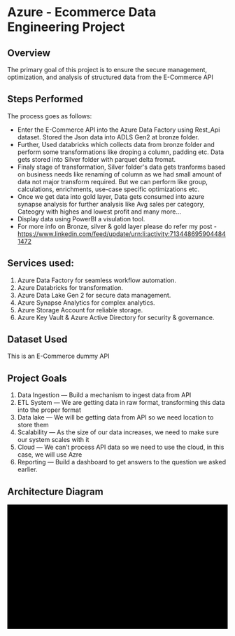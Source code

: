 # Azure - Ecommerce Data Engineering Project

## Overview
The primary goal of this project is to ensure the secure management, optimization, and analysis of structured data from the E-Commerce API

## Steps Performed
The process goes as follows:

- Enter the E-Commerce API into the Azure Data Factory using Rest_Api dataset. Stored the Json data into ADLS Gen2 at bronze folder.
- Further, Used databricks which collects data from bronze folder and perform some transformations like droping a column, padding etc. Data gets stored into Silver folder with parquet delta fromat.
- Finaly stage of transformation, Silver folder's data gets tranforms based on business needs like renaming of column as we had small amount of data not major transform required. But we can perform like group, 
  calculations, enrichments, use-case specific optimizations etc.
- Once we get data into gold layer, Data gets consumed into azure synapse analysis for further analysis like Avg sales per category, Cateogry with highes and lowest profit and many more...
- Display data using PowerBI a visulation tool.
- For more info on Bronze, silver & gold layer please do refer my post - https://www.linkedin.com/feed/update/urn:li:activity:7134486959044841472

## Services used:
1. Azure Data Factory for seamless workflow automation.
2. Azure Databricks for transformation.
3. Azure Data Lake Gen 2 for secure data management.
4. Azure Synapse Analytics for complex analytics.
5. Azure Storage Account for reliable storage.
6. Azure Key Vault & Azure Active Directory for security & governance.


## Dataset Used
This is an E-Commerce dummy API


## Project Goals
1. Data Ingestion — Build a mechanism to ingest data from API
2. ETL System — We are getting data in raw format, transforming this data into the proper format
3. Data lake — We will be getting data from API so we need location to store them
4. Scalability — As the size of our data increases, we need to make sure our system scales with it
5. Cloud — We can’t process API data so we need to use the cloud, in this case, we will use Azre
6. Reporting — Build a dashboard to get answers to the question we asked earlier.


## Architecture Diagram
<img src="architecture diagram.gif">
